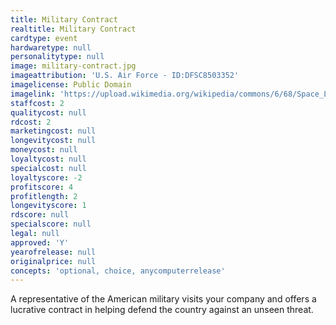 ```yaml
---
title: Military Contract
realtitle: Military Contract
cardtype: event
hardwaretype: null
personalitytype: null
image: military-contract.jpg
imageattribution: 'U.S. Air Force - ID:DFSC8503352'
imagelicense: Public Domain
imagelink: 'https://upload.wikimedia.org/wikipedia/commons/6/68/Space_Laser_Satellite_Defense_System_Concept.jpg'
staffcost: 2
qualitycost: null
rdcost: 2
marketingcost: null
longevitycost: null
moneycost: null
loyaltycost: null
specialcost: null
loyaltyscore: -2
profitscore: 4
profitlength: 2
longevityscore: 1
rdscore: null
specialscore: null
legal: null
approved: 'Y'
yearofrelease: null
originalprice: null
concepts: 'optional, choice, anycomputerrelease'
---
```


A representative of the American military visits your company and offers a lucrative contract in helping defend the country against an unseen threat.
